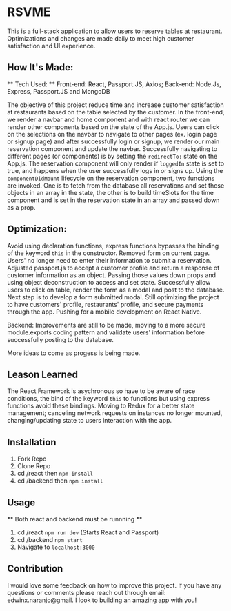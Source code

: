# RSVME

This is a full-stack application to allow users to reserve tables at restaurant. Optimizations and changes are made daily to meet high customer satisfaction and UI experience.


## How It's Made:
** Tech Used: ** Front-end: React, Passport.JS, Axios; Back-end: Node.Js, Express, Passport.JS and MongoDB

The objective of this project reduce time and increase customer satisfaction at restaurants based on the table selected by the customer. In the front-end, we render a navbar and home component and with react router we can render other components based on the state of the App.js. Users can click on the selections on the navbar to navigate to other pages (ex. login page or signup page) and after successfully login or signup, we render our main reservation component and update the navbar. Successfully navigating to different pages (or components) is by setting the `redirectTo:` state on the App.js. The reservation component will only render if `loggedIn` state is set to true, and happens when the user successfully logs in or signs up. Using the `componentDidMount` lifecycle on the reservation component, two functions are invoked. One is to fetch from the database all reservations and set those objects in an array in the state, the other is to build timeSlots for the time component and is set in the reservation state in an array and passed down as a prop. 

## Optimization:

Avoid using declaration functions, express functions bypasses the binding of the keyword `this` in the constructor.
Removed form on current page. Users' no longer need to enter their information to submit a reservation. Adjusted passport.js to accept a customer profile and return a response of customer information as an object. Passing those values down props and using object deconstruction to access and set state. Successfully allow users to click on table, render the form as a modal and post to the database. Next step is to develop a form submitted modal. Still optimizing the project to have customers' profile, restaurants' profile, and secure payments through the app. Pushing for a mobile development on React Native.

Backend: Improvements are still to be made, moving to a more secure module.exports coding pattern and validate users' information before successfully posting to the database. 

More ideas to come as progess is being made.

## Leason Learned

The React Framework is asychronous so have to be aware of race conditions, the bind of the keyword `this` to functions but using express functions avoid these bindings. Moving to Redux for a better state management; canceling network requests on instances no longer mounted, changing/updating state to users interaction with the app.

## Installation

1. Fork Repo
2. Clone Repo
3. cd /react then `npm install`
4. cd /backend then `npm install`

## Usage

** Both react and backend must be runnning **
1. cd /react `npm run dev` (Starts React and Passport)
2. cd /backend `npm start`
3. Navigate to `localhost:3000`


## Contribution

I would love some feedback on how to improve this project. If you have any questions or comments please reach out through email: edwinx.naranjo@gmail. I look to building an amazing app with you!
